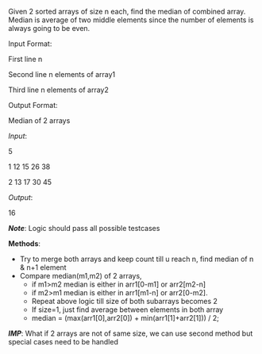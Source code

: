 Given 2 sorted arrays of size n each, find the median of combined array. Median is average of two middle elements since the number of elements is always going to be even.

Input Format:

First line n

Second line n elements of array1

Third line n elements of array2


Output Format:

Median of 2 arrays


*Input*: 

5

1 12 15 26 38

2 13 17 30 45


*Output*: 

16


__*Note*__: Logic should pass all possible testcases


**Methods**:
- Try to merge both arrays and keep count till u reach n, find median of n & n+1 element
- Compare median(m1,m2) of 2 arrays, 
  * if m1>m2 median is either in arr1[0-m1] or arr2[m2-n] 
  * if m2>m1 median is either in arr1[m1-n] or arr2[0-m2]. 
  * Repeat above logic till size of both subarrays becomes 2 
  * If size=1, just find average between elements in both array
  * median = (max(arr1[0],arr2[0]) + min(arr1[1]+arr2[1])) / 2;

**_IMP_**: What if 2 arrays are not of same size, we can use second method but special cases need to be handled
